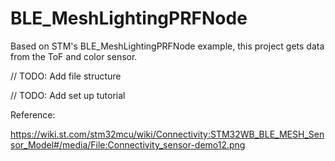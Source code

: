 # BLE_MeshLightingPRFNode

Based on STM's BLE_MeshLightingPRFNode example, this project gets data from the ToF and color sensor.



// TODO: Add file structure

// TODO: Add set up tutorial















Reference:

https://wiki.st.com/stm32mcu/wiki/Connectivity:STM32WB_BLE_MESH_Sensor_Model#/media/File:Connectivity_sensor-demo12.png
